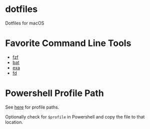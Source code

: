 # dotfiles

Dotfiles for macOS

# Favorite Command Line Tools

- [fzf](https://github.com/junegunn/fzf)
- [bat](https://github.com/sharkdp/bat)
- [exa](https://the.exa.website/)
- [fd](https://github.com/sharkdp/fd)

# Powershell Profile Path

See [here](https://blogs.technet.microsoft.com/heyscriptingguy/2012/05/21/understanding-the-six-powershell-profiles/) for profile paths.

Optionally check for `$profile` in Powershell and copy the file to that location.
